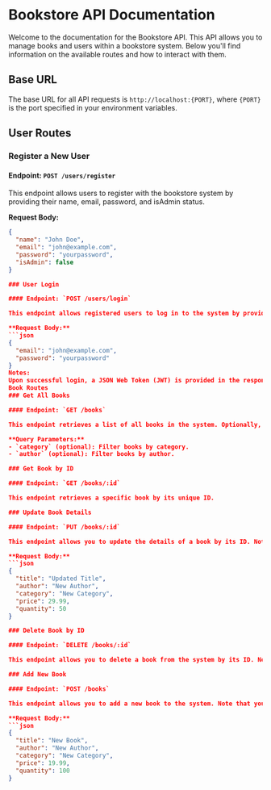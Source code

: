 # Bookstore API Documentation

Welcome to the documentation for the Bookstore API. This API allows you to manage books and users within a bookstore system. Below you'll find information on the available routes and how to interact with them.

## Base URL

The base URL for all API requests is `http://localhost:{PORT}`, where `{PORT}` is the port specified in your environment variables.

## User Routes

### Register a New User

#### Endpoint: `POST /users/register`

This endpoint allows users to register with the bookstore system by providing their name, email, password, and isAdmin status.

**Request Body:**
```json
{
  "name": "John Doe",
  "email": "john@example.com",
  "password": "yourpassword",
  "isAdmin": false
}

### User Login

#### Endpoint: `POST /users/login`

This endpoint allows registered users to log in to the system by providing their email and password.

**Request Body:**
```json
{
  "email": "john@example.com",
  "password": "yourpassword"
}
Notes:
Upon successful login, a JSON Web Token (JWT) is provided in the response, which should be included in subsequent requests for authentication.
Book Routes
### Get All Books

#### Endpoint: `GET /books`

This endpoint retrieves a list of all books in the system. Optionally, you can filter the books by category or author using query parameters.

**Query Parameters:**
- `category` (optional): Filter books by category.
- `author` (optional): Filter books by author.

### Get Book by ID

#### Endpoint: `GET /books/:id`

This endpoint retrieves a specific book by its unique ID.

### Update Book Details

#### Endpoint: `PUT /books/:id`

This endpoint allows you to update the details of a book by its ID. Note that you need to be authenticated as an admin user to access this route.

**Request Body:**
```json
{
  "title": "Updated Title",
  "author": "New Author",
  "category": "New Category",
  "price": 29.99,
  "quantity": 50
}

### Delete Book by ID

#### Endpoint: `DELETE /books/:id`

This endpoint allows you to delete a book from the system by its ID. Note that you need to be authenticated as an admin user to access this route.

### Add New Book

#### Endpoint: `POST /books`

This endpoint allows you to add a new book to the system. Note that you need to be authenticated as an admin user to access this route.

**Request Body:**
```json
{
  "title": "New Book",
  "author": "New Author",
  "category": "New Category",
  "price": 19.99,
  "quantity": 100
}


